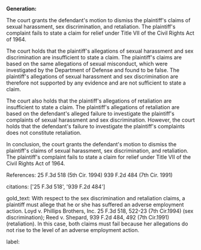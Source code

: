 **Generation:**



The court grants the defendant's motion to dismiss the plaintiff's claims of sexual harassment, sex discrimination, and retaliation. The plaintiff's complaint fails to state a claim for relief under Title VII of the Civil Rights Act of 1964.

The court holds that the plaintiff's allegations of sexual harassment and sex discrimination are insufficient to state a claim. The plaintiff's claims are based on the same allegations of sexual misconduct, which were investigated by the Department of Defense and found to be false. The plaintiff's allegations of sexual harassment and sex discrimination are therefore not supported by any evidence and are not sufficient to state a claim.

The court also holds that the plaintiff's allegations of retaliation are insufficient to state a claim. The plaintiff's allegations of retaliation are based on the defendant's alleged failure to investigate the plaintiff's complaints of sexual harassment and sex discrimination. However, the court holds that the defendant's failure to investigate the plaintiff's complaints does not constitute retaliation.

In conclusion, the court grants the defendant's motion to dismiss the plaintiff's claims of sexual harassment, sex discrimination, and retaliation. The plaintiff's complaint fails to state a claim for relief under Title VII of the Civil Rights Act of 1964.

References:
25 F.3d 518 (5th Cir. 1994)
939 F.2d 484 (7th Cir. 1991)



citations: ['25 F.3d 518', '939 F.2d 484']

gold_text: With respect to the sex discrimination and retaliation claims, a plaintiff must allege that he or she has suffered an adverse employment action. Loyd v. Phillips Brothers, Inc. 25 F.3d 518, 522-23 (7th Cir.1994) (sex discrimination); Reed v. Shepard, 939 F.2d 484, 492 (7th Cir.1991) (retaliation). In this case, both claims must fail because her allegations do not rise to the level of an adverse employment action.

label: 